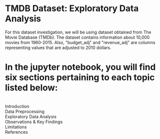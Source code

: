 # TMDB Dataset: Exploratory Data Analysis

For this dataset investigation, we will be using dataset obtained from The Movie Database (TMDb). The dataset contains information about 10,000 movies from 1960-2015. Also, "budget_adj" and "revenue_adj" are columns representing values that are adjusted to 2010 dollars.

# In the jupyter notebook, you will find six sections pertaining to each topic listed below: 

<br>Introduction
<br>Data Preprocessing
<br>Exploratory Data Analysis
<br>Observations & Key Findings
<br>Limitations
<br>References
